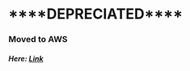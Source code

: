 <h1>****DEPRECIATED****</h1>
<h3>Moved to AWS</h3>
<h5>Here: <a href="http://ethansportfolio.s3-website.us-east-2.amazonaws.com/htdocs/">Link</a></h5>
